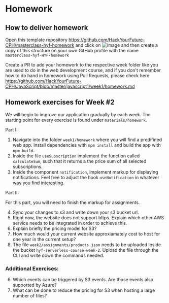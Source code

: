 # Homework

## How to deliver homework

Open this template repository https://github.com/HackYourFuture-CPH/masterclass-hyf-homework and click on ![image](https://user-images.githubusercontent.com/6642037/115988976-3796da80-a5bc-11eb-9184-554a2218b2ae.png) and then create a copy of this structure on your own GitHub profile with the name `masterclass-hyf-HYF-homework`

Create a PR to add your homework to the respective week folder like you are used to do in the web development course, and if you don't remember how to do hand in homework using Pull Requests, please check here https://github.com/HackYourFuture-CPH/JavaScript/blob/master/javascript1/week1/homework.md

## Homework exercises for Week #2

We will begin to improve our application gradually by each week. The starting point for every exercise is found under `materials/homework`.

Part I:

1. Navigate into the folder `week1/homework` where you will find a predifined web app. Install dependencies with `npm install` and build the app with `npm build`.
2. Inside the file `useSubscription` implement the function called `calculateSum`, such that it returns a the price sum of all selected subscriptions.
3. Inside the component `notification`, implement markup for displaying notifications. Feel free to adjust the hook `useNotification` in whatever way you find interesting.

Part II:

For this part, you will need to finish the markup for assignments.

4. Sync your changes to s3 and write down your s3 bucket url.
5. Right now, the website does not support https. Explain which other AWS service needs to be integrated in order to achieve this.
6. Explain briefly the pricing model for S3?
7. How much would your current website approxiamately cost to host for one year in the current setup?
8. The file `week2/assignments/products.json` needs to be uploaded Inside the bucket `hyf-serverless-course-week-2`. Upload the file through the CLI and write down the commands needed.

### Additional Exercises:

6. Which events can be triggered by S3 events. Are those events also supported by Azure?
7. What can be done to reduce the pricing for S3 when hosting a large number of files?
